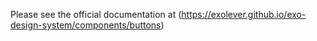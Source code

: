 Please see the official documentation at (https://exolever.github.io/exo-design-system/components/buttons)
